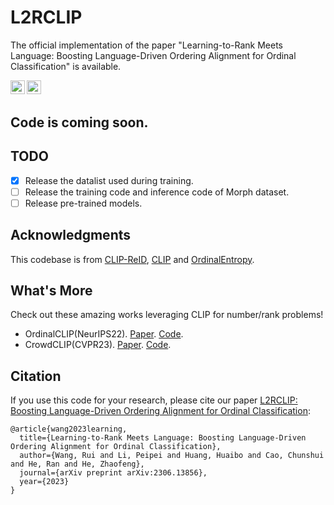 # L2RCLIP

The official implementation of the paper "Learning-to-Rank Meets Language: Boosting Language-Driven Ordering Alignment for Ordinal Classification" is available.

<a href="https://arxiv.org/abs/2306.13856"><img src="https://img.shields.io/badge/arXiv-2306.13856-b31b1b.svg" height=22.5></a>
<a href="https://opensource.org/licenses/MIT"><img src="https://img.shields.io/badge/License-MIT-yellow.svg" height=22.5></a>

## Code is coming soon.

## TODO

- [X] Release the datalist used during training.
- [ ] Release the training code and inference code of Morph dataset.
- [ ] Release pre-trained models.

## Acknowledgments

This codebase is from [CLIP-ReID](https://github.com/Syliz517/CLIP-ReID), [CLIP](https://github.com/openai/CLIP) and [OrdinalEntropy](https://github.com/needylove/OrdinalEntropy).

## What's More

Check out these amazing works leveraging CLIP for number/rank problems!

- OrdinalCLIP(NeurIPS22). [Paper](https://arxiv.org/abs/2206.02338). [Code](https://github.com/xk-huang/OrdinalCLIP).
- CrowdCLIP(CVPR23). [Paper](https://arxiv.org/abs/2304.04231). [Code](https://github.com/dk-liang/CrowdCLIP).

## Citation

If you use this code for your research, please cite our paper <a href="https://arxiv.org/abs/2306.13856">L2RCLIP: Boosting Language-Driven Ordering Alignment for Ordinal Classification</a>:

```
@article{wang2023learning,
  title={Learning-to-Rank Meets Language: Boosting Language-Driven Ordering Alignment for Ordinal Classification},
  author={Wang, Rui and Li, Peipei and Huang, Huaibo and Cao, Chunshui and He, Ran and He, Zhaofeng},
  journal={arXiv preprint arXiv:2306.13856},
  year={2023}
}
```
